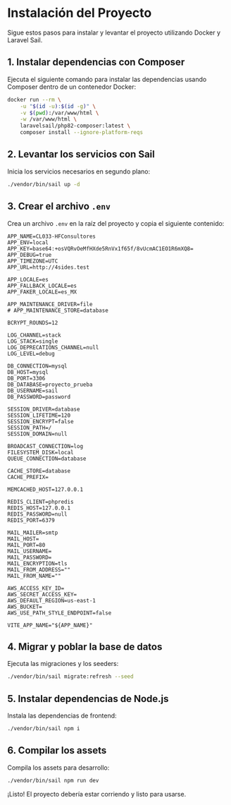 # Instalación del Proyecto

Sigue estos pasos para instalar y levantar el proyecto utilizando Docker y Laravel Sail.

## 1. Instalar dependencias con Composer

Ejecuta el siguiente comando para instalar las dependencias usando Composer dentro de un contenedor Docker:

```bash
docker run --rm \
    -u "$(id -u):$(id -g)" \
    -v $(pwd):/var/www/html \
    -w /var/www/html \
    laravelsail/php82-composer:latest \
    composer install --ignore-platform-reqs
```

## 2. Levantar los servicios con Sail

Inicia los servicios necesarios en segundo plano:

```bash
./vendor/bin/sail up -d
```

## 3. Crear el archivo `.env`

Crea un archivo `.env` en la raíz del proyecto y copia el siguiente contenido:

```env
APP_NAME=CL033-HFConsultores
APP_ENV=local
APP_KEY=base64:+osVQRvOeMfHXde5RnVx1f65f/8vUcmAC1EO1R6mXQ8=
APP_DEBUG=true
APP_TIMEZONE=UTC
APP_URL=http://4sides.test

APP_LOCALE=es
APP_FALLBACK_LOCALE=es
APP_FAKER_LOCALE=es_MX

APP_MAINTENANCE_DRIVER=file
# APP_MAINTENANCE_STORE=database

BCRYPT_ROUNDS=12

LOG_CHANNEL=stack
LOG_STACK=single
LOG_DEPRECATIONS_CHANNEL=null
LOG_LEVEL=debug

DB_CONNECTION=mysql
DB_HOST=mysql
DB_PORT=3306
DB_DATABASE=proyecto_prueba
DB_USERNAME=sail
DB_PASSWORD=password

SESSION_DRIVER=database
SESSION_LIFETIME=120
SESSION_ENCRYPT=false
SESSION_PATH=/
SESSION_DOMAIN=null

BROADCAST_CONNECTION=log
FILESYSTEM_DISK=local
QUEUE_CONNECTION=database

CACHE_STORE=database
CACHE_PREFIX=

MEMCACHED_HOST=127.0.0.1

REDIS_CLIENT=phpredis
REDIS_HOST=127.0.0.1
REDIS_PASSWORD=null
REDIS_PORT=6379

MAIL_MAILER=smtp
MAIL_HOST=
MAIL_PORT=80
MAIL_USERNAME=
MAIL_PASSWORD=
MAIL_ENCRYPTION=tls
MAIL_FROM_ADDRESS=""
MAIL_FROM_NAME=""

AWS_ACCESS_KEY_ID=
AWS_SECRET_ACCESS_KEY=
AWS_DEFAULT_REGION=us-east-1
AWS_BUCKET=
AWS_USE_PATH_STYLE_ENDPOINT=false

VITE_APP_NAME="${APP_NAME}"
```

## 4. Migrar y poblar la base de datos

Ejecuta las migraciones y los seeders:

```bash
./vendor/bin/sail migrate:refresh --seed
```

## 5. Instalar dependencias de Node.js

Instala las dependencias de frontend:

```bash
./vendor/bin/sail npm i
```

## 6. Compilar los assets

Compila los assets para desarrollo:

```bash
./vendor/bin/sail npm run dev
```

¡Listo! El proyecto debería estar corriendo y listo para usarse.
